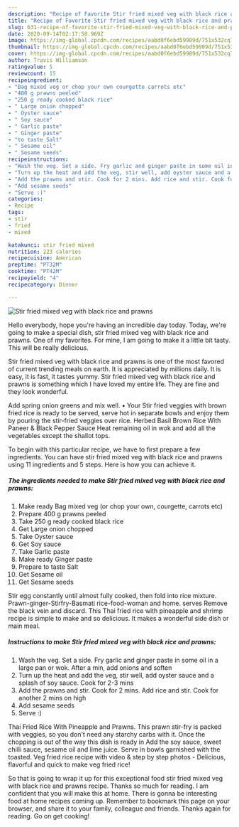 ```yaml
---
description: "Recipe of Favorite Stir fried mixed veg with black rice and prawns"
title: "Recipe of Favorite Stir fried mixed veg with black rice and prawns"
slug: 631-recipe-of-favorite-stir-fried-mixed-veg-with-black-rice-and-prawns
date: 2020-09-14T02:17:58.969Z
image: https://img-global.cpcdn.com/recipes/aabd0f6ebd59989d/751x532cq70/stir-fried-mixed-veg-with-black-rice-and-prawns-recipe-main-photo.jpg
thumbnail: https://img-global.cpcdn.com/recipes/aabd0f6ebd59989d/751x532cq70/stir-fried-mixed-veg-with-black-rice-and-prawns-recipe-main-photo.jpg
cover: https://img-global.cpcdn.com/recipes/aabd0f6ebd59989d/751x532cq70/stir-fried-mixed-veg-with-black-rice-and-prawns-recipe-main-photo.jpg
author: Travis Williamson
ratingvalue: 5
reviewcount: 15
recipeingredient:
- "Bag mixed veg or chop your own courgette carrots etc"
- "400 g prawns peeled"
- "250 g ready cooked black rice"
- " Large onion chopped"
- " Oyster sauce"
- " Soy sauce"
- " Garlic paste"
- " Ginger paste"
- "to taste Salt"
- " Sesame oil"
- " Sesame seeds"
recipeinstructions:
- "Wash the veg. Set a side. Fry garlic and ginger paste in some oil in a large pan or wok. After a min, add onions and soften"
- "Turn up the heat and add the veg, stir well, add oyster sauce and a splash of soy sauce. Cook for 2-3 mins"
- "Add the prawns and stir. Cook for 2 mins. Add rice and stir. Cook for another 2 mins on high"
- "Add sesame seeds"
- "Serve :)"
categories:
- Recipe
tags:
- stir
- fried
- mixed

katakunci: stir fried mixed 
nutrition: 223 calories
recipecuisine: American
preptime: "PT32M"
cooktime: "PT42M"
recipeyield: "4"
recipecategory: Dinner

---
```



![Stir fried mixed veg with black rice and prawns](https://img-global.cpcdn.com/recipes/aabd0f6ebd59989d/751x532cq70/stir-fried-mixed-veg-with-black-rice-and-prawns-recipe-main-photo.jpg)

Hello everybody, hope you're having an incredible day today. Today, we're going to make a special dish, stir fried mixed veg with black rice and prawns. One of my favorites. For mine, I am going to make it a little bit tasty. This will be really delicious.

Stir fried mixed veg with black rice and prawns is one of the most favored of current trending meals on earth. It is appreciated by millions daily. It is easy, it is fast, it tastes yummy. Stir fried mixed veg with black rice and prawns is something which I have loved my entire life. They are fine and they look wonderful.

Add spring onion greens and mix well. • Your Stir fried veggies with brown fried rice is ready to be served, serve hot in separate bowls and enjoy them by pouring the stir-fried veggies over rice. Herbed Basil Brown Rice With Paneer &amp; Black Pepper Sauce Heat remaining oil in wok and add all the vegetables except the shallot tops.


To begin with this particular recipe, we have to first prepare a few ingredients. You can have stir fried mixed veg with black rice and prawns using 11 ingredients and 5 steps. Here is how you can achieve it.

<!--inarticleads1-->

##### The ingredients needed to make Stir fried mixed veg with black rice and prawns:

1. Make ready Bag mixed veg (or chop your own, courgette, carrots etc)
1. Prepare 400 g prawns peeled
1. Take 250 g ready cooked black rice
1. Get  Large onion chopped
1. Take  Oyster sauce
1. Get  Soy sauce
1. Take  Garlic paste
1. Make ready  Ginger paste
1. Prepare to taste Salt
1. Get  Sesame oil
1. Get  Sesame seeds


Stir egg constantly until almost fully cooked, then fold into rice mixture. Prawn-ginger-Stirfry-Basmati rice-food-woman and home. serves Remove the black vein and discard. This Thai fried rice with pineapple and shrimp recipe is simple to make and so delicious. It makes a wonderful side dish or main meal. 

<!--inarticleads2-->

##### Instructions to make Stir fried mixed veg with black rice and prawns:

1. Wash the veg. Set a side. Fry garlic and ginger paste in some oil in a large pan or wok. After a min, add onions and soften
1. Turn up the heat and add the veg, stir well, add oyster sauce and a splash of soy sauce. Cook for 2-3 mins
1. Add the prawns and stir. Cook for 2 mins. Add rice and stir. Cook for another 2 mins on high
1. Add sesame seeds
1. Serve :)


Thai Fried Rice With Pineapple and Prawns. This prawn stir-fry is packed with veggies, so you don&#39;t need any starchy carbs with it. Once the chopping is out of the way this dish is ready in Add the soy sauce, sweet chilli sauce, sesame oil and lime juice. Serve in bowls garnished with the toasted. Veg fried rice recipe with video &amp; step by step photos - Delicious, flavorful and quick to make veg fried rice! 

So that is going to wrap it up for this exceptional food stir fried mixed veg with black rice and prawns recipe. Thanks so much for reading. I am confident that you will make this at home. There is gonna be interesting food at home recipes coming up. Remember to bookmark this page on your browser, and share it to your family, colleague and friends. Thanks again for reading. Go on get cooking!
